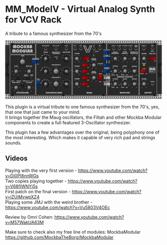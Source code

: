 # MM_ModelV - Virtual Analog Synth for VCV Rack
A tribute to a famous synthesizer from the 70's

![Alt text](./screenshot.png)

This plugin is a virtual tribute to one famous synthesizer from the 70's, yes, that one that just came to your mind.<br>
It brings together the Maug oscillators, the Filtah and other Mockba Modular components to create a full featured 3-Oscillator synthesizer.

This plugin has a few advantages over the original, being polyphony one of the most interesting. Which makes it capable of very rich pad and strings sounds.

## Videos
Playing with the very first version - https://www.youtube.com/watch?v=Dj0PI8nnWGs<br>
Two copies playing together - https://www.youtube.com/watch?v=V68fIWNYj5s<br>
First patch on the final version - https://www.youtube.com/watch?v=iZUiMvwpXZ4<br>
Playing some JMJ with the weird brother - https://www.youtube.com/watch?v=Vu5803V4OEc

Review by Omri Cohen: https://www.youtube.com/watch?v=M57WakUA63M

Make sure to check also my free line of modules: MockbaModular
https://github.com/MockbaTheBorg/MockbaModular
